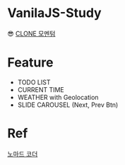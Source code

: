 # VanilaJS-Study
😎 [CLONE 모멘텀](https://leeinae.github.io/VanilaJS-study/)

# Feature
+ TODO LIST
+ CURRENT TIME
+ WEATHER with Geolocation
+ SLIDE CAROUSEL (Next, Prev Btn)

# Ref
[노마드 코더](https://academy.nomadcoders.co/p/javascript-basics-for-absolute-beginners-kr)
